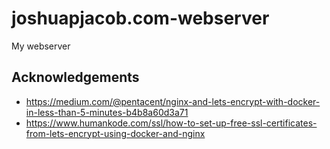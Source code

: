 # joshuapjacob.com-webserver
My webserver

## Acknowledgements
- https://medium.com/@pentacent/nginx-and-lets-encrypt-with-docker-in-less-than-5-minutes-b4b8a60d3a71
- https://www.humankode.com/ssl/how-to-set-up-free-ssl-certificates-from-lets-encrypt-using-docker-and-nginx